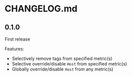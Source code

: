 # CHANGELOG.md

## 0.1.0
First release

Features:

- Selectively remove tags from specified metric(s)
- Selective override/disable `Host` from specified metric(s)
- Globally override/disable `Host` from any metric(s)
